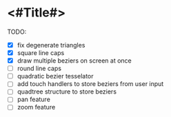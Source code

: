 #  <#Title#>

TODO:

- [x] fix degenerate triangles
- [x] square line caps
- [x] draw multiple beziers on screen at once
- [ ] round line caps
- [ ] quadratic bezier tesselator
- [ ] add touch handlers to store beziers from user input
- [ ] quadtree structure to store beziers
- [ ] pan feature
- [ ] zoom feature
